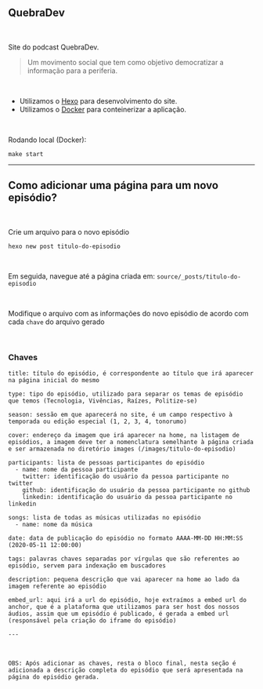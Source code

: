 ## QuebraDev

<br/>

Site do podcast QuebraDev.

> Um movimento social que tem como objetivo democratizar a informação para a periferia.

<br/>

- Utilizamos o [Hexo](https://hexo.io/) para desenvolvimento do site.
- Utilizamos o [Docker](https://www.docker.com/) para conteinerizar a aplicação.

<br />

Rodando local (Docker):
```
make start
```
--------------------------------

## Como adicionar uma página para um novo episódio?

<br />

Crie um arquivo para o novo episódio

```
hexo new post titulo-do-episodio
```

<br />

Em seguida, navegue até a página criada em: `source/_posts/titulo-do-episodio`

<br />

Modifique o arquivo com as informações do novo episódio de acordo com cada `chave` do arquivo gerado

<br />

### Chaves

```
title: título do episódio, é correspondente ao título que irá aparecer na página inicial do mesmo
```
```
type: tipo do episódio, utilizado para separar os temas de episódio que temos (Tecnologia, Vivências, Raízes, Politize-se)
```
```
season: sessão em que aparecerá no site, é um campo respectivo à temporada ou edição especial (1, 2, 3, 4, tonorumo)
```
```
cover: endereço da imagem que irá aparecer na home, na listagem de episódios, a imagem deve ter a nomenclatura semelhante à página criada e ser armazenada no diretório images (/images/titulo-do-episodio)
```
```
participants: lista de pessoas participantes do episódio
  - name: nome da pessoa participante
    twitter: identificação do usuário da pessoa participante no twitter
    github: identificação do usuário da pessoa participante no github
    linkedin: identificação do usuário da pessoa participante no linkedin
```
```
songs: lista de todas as músicas utilizadas no episódio 
  - name: nome da música
```
```
date: data de publicação do episódio no formato AAAA-MM-DD HH:MM:SS (2020-05-11 12:00:00)
```
```
tags: palavras chaves separadas por vírgulas que são referentes ao episódio, servem para indexação em buscadores
```
```
description: pequena descrição que vai aparecer na home ao lado da imagem referente ao episódio
```
```
embed_url: aqui irá a url do episódio, hoje extraímos a embed url do anchor, que é a plataforma que utilizamos para ser host dos nossos áudios, assim que um episódio é publicado, é gerada a embed url (responsável pela criação do iframe do episódio)
```
`---`

<br/>

`OBS: Após adicionar as chaves, resta o bloco final, nesta seção é adicionada a descrição completa do episódio que será apresentada na página do episódio gerada.`